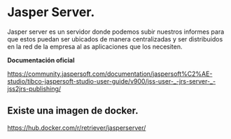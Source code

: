 # Jasper Server.
Jasper server es un servidor donde podemos subir nuestros informes para que estos puedan ser ubicados de manera centralizadas y ser distribuidos en la red de la empresa al as aplicaciones que los necesiten.

**Documentación oficial**   

https://community.jaspersoft.com/documentation/jaspersoft%C2%AE-studio/tibco-jaspersoft-studio-user-guide/v900/jss-user-_-jrs-server-_-jss2jrs-publishing/

## Existe una imagen de docker.
https://hub.docker.com/r/retriever/jasperserver/
